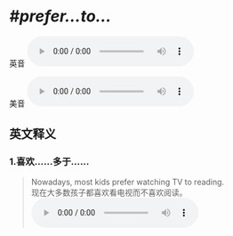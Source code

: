 # ***\#prefer…to…*** 
英音
<audio src="./media/prefer…to1_AAC.aac" controls="controls"></audio>

美音
<audio src="./media/prefer…to…2_AAC.aac" controls="controls"></audio>



  

英文释义
---
### 1.**喜欢……多于……**  

 > Nowadays, most kids prefer watching TV to reading.  
 > 现在大多数孩子都喜欢看电视而不喜欢阅读。    
<audio src="./media/Nowadays, most kids prefer watching_AAC.aac" controls="controls"></audio>



